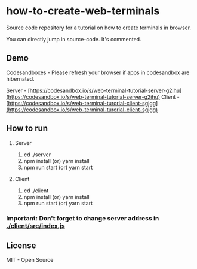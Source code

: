 # how-to-create-web-terminals

Source code repository for a tutorial on how to create terminals in browser.

You can directly jump in source-code. It's commented.

## Demo

Codesandboxes - Please refresh your browser if apps in codesandbox are hibernated.

Server - [https://codesandbox.io/s/web-terminal-tutorial-server-g2ihu](https://codesandbox.io/s/web-terminal-tutorial-server-g2ihu)
Client - [https://codesandbox.io/s/web-terminal-turorial-client-sgjgg](https://codesandbox.io/s/web-terminal-turorial-client-sgjgg)


## How to run

1. Server
   1. cd ./server
   2. npm install (or) yarn install
   3. npm run start (or) yarn start
   
2. Client
   1. cd ./client
   2. npm install (or) yarn install
   3. npm run start (or) yarn start

### Important: Don't forget to change server address in [./client/src/index.js](./client/src/index.js)

## License
MIT - Open Source